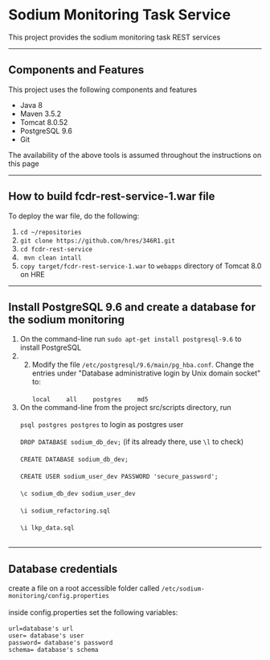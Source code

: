 # Sodium Monitoring Task Service

This project provides the sodium monitoring task REST services

---

## Components and Features

This project uses the following components and features

* Java 8
* Maven 3.5.2
* Tomcat 8.0.52
* PostgreSQL 9.6
* Git


The availability of the above tools is assumed throughout the instructions on this page

---

## How to build fcdr-rest-service-1.war file

To deploy the war file, do the following:

1. `cd ~/repositories`
2. `git clone https://github.com/hres/346R1.git`
3. `cd fcdr-rest-service`
4. ` mvn clean intall`
5. `copy target/fcdr-rest-service-1.war`  to `webapps` directory of Tomcat 8.0 on HRE

---
## Install PostgreSQL 9.6 and create a database for the sodium monitoring

1. On the command-line run `sudo apt-get install postgresql-9.6` to install PostgreSQL 
2. 2. Modify the file `/etc/postgresql/9.6/main/pg_hba.conf`.  Change the entries under "Database administrative login by Unix domain socket" to: <br><br>
`local`&nbsp;&nbsp;&nbsp;&nbsp;&nbsp;&nbsp;&nbsp;&nbsp;`all`&nbsp;&nbsp;&nbsp;&nbsp;&nbsp;&nbsp;&nbsp;&nbsp;`postgres`&nbsp;&nbsp;&nbsp;&nbsp;&nbsp;&nbsp;&nbsp;&nbsp;`md5` 
3. On the command-line from the project src/scripts directory, run <br/><br/>
	`psql postgres postgres` to login as postgres user <br/><br/>
	`DROP DATABASE sodium_db_dev;` (if its already there, use `\l` to check) <br/><br/>
	`CREATE DATABASE sodium_db_dev;` <br/><br/>
	`CREATE USER sodium_user_dev PASSWORD 'secure_password';` <br/><br/>
	`\c sodium_db_dev sodium_user_dev` <br/><br/>
	`\i sodium_refactoring.sql` <br/><br/>
	`\i lkp_data.sql` <br/><br/>
	
---
## Database credentials 	

create a file on a root accessible folder called
`/etc/sodium-monitoring/config.properties ` <br/><br>
inside config.properties set the following variables: <br><br>
`url=database's url`<br>
`user= database's user`<br>
`password= database's password`<br>
`schema= database's schema`<br>

